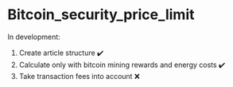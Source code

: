 # Bitcoin_security_price_limit

In development:
1) Create article structure ✔️
2) Calculate only with bitcoin mining rewards and energy costs ✔️
3) Take transaction fees into account ❌

